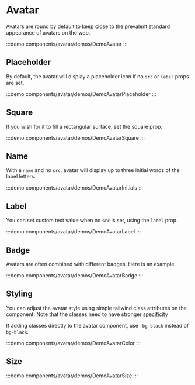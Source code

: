 <script setup>
import DemoAvatar from '@/components/avatar/demos/DemoAvatar.vue'
import DemoAvatarBadge from '@/components/avatar/demos/DemoAvatarBadge.vue'
import DemoAvatarSize from '@/components/avatar/demos/DemoAvatarSize.vue'
import DemoAvatarColor from '@/components/avatar/demos/DemoAvatarColor.vue'
import DemoAvatarSquare from '@/components/avatar/demos/DemoAvatarSquare.vue'
import DemoAvatarPlaceholder from '@/components/avatar/demos/DemoAvatarPlaceholder.vue'
import DemoAvatarInitials from '@/components/avatar/demos/DemoAvatarInitials.vue'
import DemoAvatarLabel from '@/components/avatar/demos/DemoAvatarLabel.vue'
</script>

# Avatar

Avatars are round by default to keep close to the prevalent standard appearance of avatars on the web.

:::demo components/avatar/demos/DemoAvatar
<DemoAvatar />
:::

## Placeholder

By default, the avatar will display a placeholder icon if no `src` or `label` props are set.

:::demo components/avatar/demos/DemoAvatarPlaceholder
<DemoAvatarPlaceholder />
:::

## Square

If you wish for it to fill a rectangular surface, set the square prop.

:::demo components/avatar/demos/DemoAvatarSquare
<DemoAvatarSquare />
:::

## Name

With a `name` and no `src`, avatar will display up to three initial words of the label letters.

:::demo components/avatar/demos/DemoAvatarInitials
<DemoAvatarInitials />
:::

## Label

You can set custom text value when no `src` is set, using the `label` prop.

:::demo components/avatar/demos/DemoAvatarLabel
<DemoAvatarLabel />
:::

## Badge

Avatars are often combined with different badges. Here is an example.

:::demo components/avatar/demos/DemoAvatarBadge
<DemoAvatarBadge />
:::

## Styling

You can adjust the avatar style using simple tailwind class attributes on the component.
Note that the classes need to have stronger [specificity](https://developer.mozilla.org/en-US/docs/Web/CSS/Specificity)

If adding classes directly to the avatar component, use `!bg-black` instead of `bg-black`.

:::demo components/avatar/demos/DemoAvatarColor
<DemoAvatarColor />
:::

## Size

:::demo components/avatar/demos/DemoAvatarSize
<DemoAvatarSize />
:::
